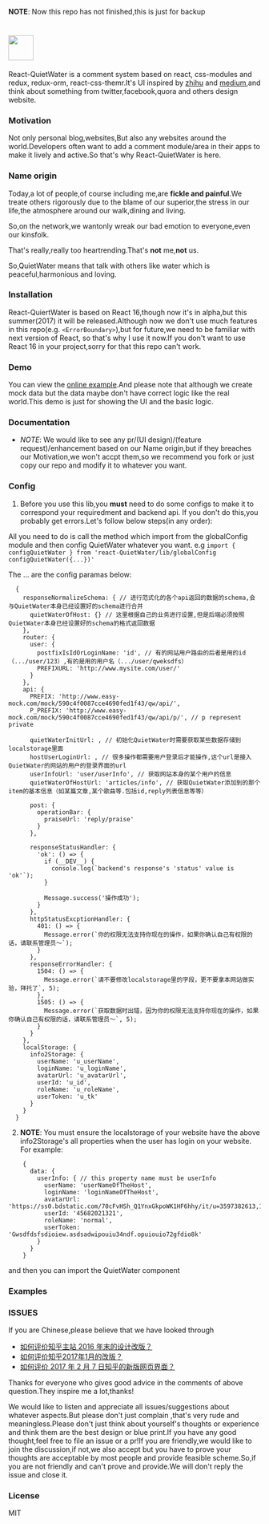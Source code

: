 **NOTE**: Now this repo has not finished,this is just for backup

# <a href='http://redux.js.org'><img src='' height='50'></a>

React-QuietWater is a comment system based on react, css-modules and redux, redux-orm, react-css-themr.It's UI inspired by
[zhihu](https://www.zhihu.com) and [medium](https://medium.com/),and think about something from twitter,facebook,quora and others
design website.

### Motivation

Not only personal blog,websites,But also any websites around the world.Developers often want to add a comment module/area
in their apps to make it lively and active.So that's why React-QuietWater is here.

### Name origin
 
Today,a lot of people,of course including me,are **fickle and painful**.We treate others rigorously due to the blame
of our superior,the stress in our life,the atmosphere around our walk,dining and living.

So,on the network,we wantonly wreak our bad emotion to everyone,even our kinsfolk.

That's really,really too heartrending.That's **not** me,**not** us.

So,QuietWater means that talk with others like water which is peaceful,harmonious and loving.

### Installation

React-QuiertWater is based on React 16,though now it's in alpha,but this summer(2017) it will be released.Although now we
don't use much features in this repo(e.g. `<ErrorBoundary>`),but for future,we need to be familiar with next version of React,
so that's why I use it now.If you don't want to use React 16 in your project,sorry for that this repo can't work.

### Demo

You can view the [online example](https://www.NE-SmallTown.github.io/React-QuietWater).And please note that 
although we create mock data but the data maybe don't have correct logic like the real world.This demo is just
for showing the UI and the basic logic.

### Documentation

- *NOTE*: We would like to see any pr/(UI design)/(feature request)/enhancement based on our Name origin,but if they breaches our
Motivation,we won't accpt them,so we recommend you fork or just copy our repo and modify it to whatever you want.

### Config

1. Before you use this lib,you **must** need to do some configs to make it to correspond your requiredment and backend api.
If you don't do this,you probably get errors.Let's follow below steps(in any order):

All you need to do is call the method which import from the globalConfig module and then config QuietWater whatever you want.
e.g `import { configQuietWater } from 'react-QuietWater/lib/globalConfig configQuietWater({...})'`

The ... are the config paramas below:
```
  {
    responseNormalizeSchema: { // 进行范式化的各个api返回的数据的schema,会与QuietWater本身已经设置好的schema进行合并
      quietWaterOfHost: {} // 这里根据自己的业务进行设置,但是后端必须按照QuietWater本身已经设置好的schema的格式返回数据
    },
    router: {
      user: {
        postfixIsIdOrLoginName: 'id', // 有的网站用户路由的后者是用的id（.../user/123）,有的是用的用户名（.../user/qweksdfs）
        PREFIXURL: 'http://www.mysite.com/user/'
      }
    },
    api: {
      PREFIX: 'http://www.easy-mock.com/mock/590c4f0087cce4690fed1f43/qw/api/',
      P_PREFIX: 'http://www.easy-mock.com/mock/590c4f0087cce4690fed1f43/qw/api/p/', // p represent private
  
      quietWaterInitUrl: , // 初始化QuietWater时需要获取某些数据存储到localstorage里面
      hostUserLoginUrl: , // 很多操作都需要用户登录后才能操作,这个url是接入QuietWater的网站的用户的登录界面的url
      userInfoUrl: 'user/userInfo', // 获取网站本身的某个用户的信息
      quietWaterOfHostUrl: 'articles/info', // 获取QuietWater添加到的那个item的基本信息（如某篇文章,某个歌曲等.包括id,reply列表信息等等）
  
      post: {
        operationBar: {
          praiseUrl: 'reply/praise'
        }
      },
  
      responseStatusHandler: {
        'ok': () => {
          if (__DEV__) {
            console.log(`backend's response's 'status' value is 'ok'`);
          }
  
          Message.success('操作成功');
        }
      },
      httpStatusExcptionHandler: {
        401: () => {
          Message.error(`你的权限无法支持你现在的操作，如果你确认自己有权限的话，请联系管理员～`);
        }
      },
      responseErrorHandler: {
        1504: () => {
          Message.error(`请不要修改localstorage里的字段，更不要拿本网站做实验，拜托了`, 5);
        },
        1505: () => {
          Message.error(`获取数据时出错，因为你的权限无法支持你现在的操作，如果你确认自己有权限的话，请联系管理员～`, 5);
        }
      }
    },
    localStorage: {
      info2Storage: {
        userName: 'u_userName',
        loginName: 'u_loginName',
        avatarUrl: 'u_avatarUrl',
        userId: 'u_id',
        roleName: 'u_roleName',
        userToken: 'u_tk'
      }
    }
  }
```

2. **NOTE**: You must ensure the localstorage of your website have the above info2Storage's all properties when the user has login on your website.
For example:
```
    {
      data: {
        userInfo: { // this property name must be userInfo
          userName: 'userNameOfTheHost',
          loginName: 'loginNameOfTheHost',
          avatarUrl: 'https://ss0.bdstatic.com/70cFvHSh_Q1YnxGkpoWK1HF6hhy/it/u=3597382613,1842885761&fm=117&gp=0.jpg',
          userId: '45682021321',
          roleName: 'normal',
          userToken: 'Gwsdfdsfsdioiew.asdsadwipouiu34ndf.opuiouio72gfdio8k'
        }
      }
    }
```

and then you can import the QuietWater component

### Examples

### ISSUES

If you are Chinese,please believe that we have looked through 
- [如何评价知乎主站 2016 年末的设计改版？](https://www.zhihu.com/question/54303734)
- [如何评价知乎2017年1月的改版？](https://www.zhihu.com/question/54527018)
- [如何评价 2017 年 2 月 7 日知乎的新版网页界面？](https://www.zhihu.com/question/55523985)

Thanks for everyone who gives good advice in the comments of above question.They inspire me a lot,thanks!

We would like to listen and appreciate all issues/suggestions about whatever aspects.But please don't just complain
,that's very rude and meaningless.Please don't just think about yourself's thoughts or experience and think them are
the best design or blue print.If you have any good thought,feel free to file an issue or a pr!If you are friendly,we
would like to join the discussion,if not,we also accept but you have to prove your thoughts are acceptable by most people
and provide feasible scheme.So,if you are not friendly and can't prove and provide.We will don't reply the issue and close
it.

### License

MIT
